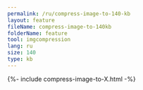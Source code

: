 ```yaml
---
permalink: /ru/compress-image-to-140-kb
layout: feature
fileName: compress-image-to-140kb
folderName: feature
tool: imgcompression
lang: ru
size: 140
type: kb
---
```


{%- include compress-image-to-X.html -%}

